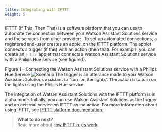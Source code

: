 ```yaml
---
title: Integrating with IFTTT
weight: 5
---
```

IFTTT (If This, Then That) is a software platform that you can use to automate the connection between your Watson Assistant Solutions service and the services from other providers.  To set up automated connections, a registered end-user creates an applet on the IFTTT platform.  The applet  connects a trigger (if this) with an action (then that).  For example, you can create an IFTTT applet that connects a Watson Assistant Solutions service with a Philips Hue service (see figure 1).<br/>

Figure 1 – Connecting the Watson Assistant Solutions service with a Philips Hue Service
![Scenario]({{site.baseurl}}/ifttt/scenario.PNG)
The trigger is an utterance made to your Watson Assistant Solutions assistant to “turn on the lights”.  The action is to turn on the lights using the Philips Hue service.

The integration of Watson Assistant Solutions with the IFTTT platform is in alpha mode.  Initially, you can use Watson Assistant Solutions as the trigger and an external service on IFTTT as the action.  For more information about using IFTTT, see [IFTTT platform documentation](https://platform.ifttt.com/docs).

> **What to do next?**<br/>
Read more about [how IFTTT rules work]({{site.baseurl}}/ifttt/how_ifttt_works).
